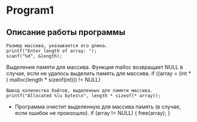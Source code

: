 # Program1
## Описание работы программы
```
Размер массива, указывается его длина.
printf("Enter length of array: ");
scanf("%d", &length);
```
Выделение памяти для массива.
Функция malloc возвращает NULL в случае, если не удалось выделить память для массива.
if ((array = (int * ) malloc(length * sizeof(int))) != NULL)
```
Вывод количества байтов, выделенных для памяти массива.
printf("Allocated %lu bytes\n", length * sizeof(* array));
```
* Программа очистит выделенную для массива память (в случае, если ошибок не произошло).
if (array != NULL)
{
free(array);
}
```

